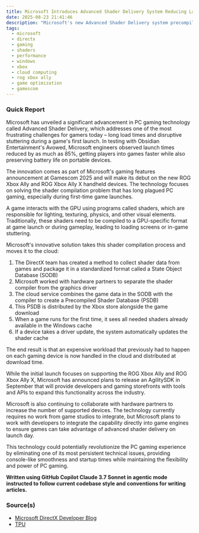 ```yaml
---
title: Microsoft Introduces Advanced Shader Delivery System Reducing Launch Times by 85%
date: 2025-08-23 21:41:46
description: "Microsoft's new Advanced Shader Delivery system precompiles game shaders in the cloud, dramatically reducing game launch times and eliminating stuttering in PC games."
tags:
  - microsoft
  - directx
  - gaming
  - shaders
  - performance
  - windows
  - xbox
  - cloud computing
  - rog xbox ally
  - game optimization
  - gamescom
---
```


### Quick Report

Microsoft has unveiled a significant advancement in PC gaming technology called Advanced Shader Delivery, which addresses one of the most frustrating challenges for gamers today – long load times and disruptive stuttering during a game\'s first launch. In testing with Obsidian Entertainment\'s Avowed, Microsoft engineers observed launch times reduced by as much as 85%, getting players into games faster while also preserving battery life on portable devices.

<!-- more -->

The innovation comes as part of Microsoft\'s gaming features announcement at Gamescom 2025 and will make its debut on the new ROG Xbox Ally and ROG Xbox Ally X handheld devices. The technology focuses on solving the shader compilation problem that has long plagued PC gaming, especially during first-time game launches.

A game interacts with the GPU using programs called shaders, which are responsible for lighting, texturing, physics, and other visual elements. Traditionally, these shaders need to be compiled to a GPU-specific format at game launch or during gameplay, leading to loading screens or in-game stuttering.

Microsoft\'s innovative solution takes this shader compilation process and moves it to the cloud:

1. The DirectX team has created a method to collect shader data from games and package it in a standardized format called a State Object Database (SODB)
2. Microsoft worked with hardware partners to separate the shader compiler from the graphics driver
3. The cloud service combines the game data in the SODB with the compiler to create a Precompiled Shader Database (PSDB)
4. This PSDB is distributed by the Xbox store alongside the game download
5. When a game runs for the first time, it sees all needed shaders already available in the Windows cache
6. If a device takes a driver update, the system automatically updates the shader cache

The end result is that an expensive workload that previously had to happen on each gaming device is now handled in the cloud and distributed at download time.

While the initial launch focuses on supporting the ROG Xbox Ally and ROG Xbox Ally X, Microsoft has announced plans to release an AgilitySDK in September that will provide developers and gaming storefronts with tools and APIs to expand this functionality across the industry.

Microsoft is also continuing to collaborate with hardware partners to increase the number of supported devices. The technology currently requires no work from game studios to integrate, but Microsoft plans to work with developers to integrate the capability directly into game engines to ensure games can take advantage of advanced shader delivery on launch day.

This technology could potentially revolutionize the PC gaming experience by eliminating one of its most persistent technical issues, providing console-like smoothness and startup times while maintaining the flexibility and power of PC gaming.

**Written using GitHub Copilot Claude 3.7 Sonnet in agentic mode instructed to follow current codebase style and conventions for writing articles.**

### Source(s)

- [Microsoft DirectX Developer Blog][def]
- [TPU][def2]

[def]: https://devblogs.microsoft.com/directx/introducing-advanced-shader-delivery/
[def2]: https://www.techpowerup.com/340173/microsofts-advanced-shader-delivery-slashes-first-run-load-times-by-up-to-85
